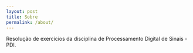 ```yaml
---
layout: post
title: Sobre
permalink: /about/
---
```


Resolução de exercícios da disciplina de Processamento Digital de Sinais - PDI.
